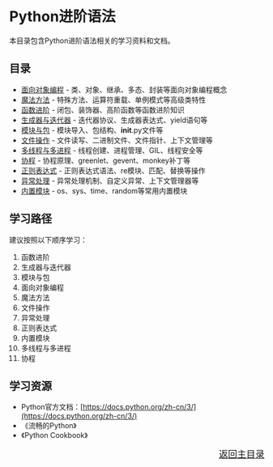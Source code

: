 # Python进阶语法

本目录包含Python进阶语法相关的学习资料和文档。

## 目录

- [面向对象编程](面向对象编程.md) - 类、对象、继承、多态、封装等面向对象编程概念
- [魔法方法](魔法方法.md) - 特殊方法、运算符重载、单例模式等高级类特性
- [函数进阶](函数进阶.md) - 闭包、装饰器、高阶函数等函数进阶知识
- [生成器与迭代器](生成器与迭代器.md) - 迭代器协议、生成器表达式、yield语句等
- [模块与包](模块与包.md) - 模块导入、包结构、__init__.py文件等
- [文件操作](文件操作.md) - 文件读写、二进制文件、文件指针、上下文管理等
- [多线程与多进程](多线程与多进程.md) - 线程创建、进程管理、GIL、线程安全等
- [协程](协程.md) - 协程原理、greenlet、gevent、monkey补丁等
- [正则表达式](正则表达式.md) - 正则表达式语法、re模块、匹配、替换等操作
- [异常处理](异常处理.md) - 异常处理机制、自定义异常、上下文管理器等
- [内置模块](内置模块.md) - os、sys、time、random等常用内置模块

## 学习路径

建议按照以下顺序学习：

1. 函数进阶
2. 生成器与迭代器
3. 模块与包
4. 面向对象编程
5. 魔法方法
6. 文件操作
7. 异常处理
8. 正则表达式
9. 内置模块
10. 多线程与多进程
11. 协程

## 学习资源

- Python官方文档：[https://docs.python.org/zh-cn/3/](https://docs.python.org/zh-cn/3/)
- 《流畅的Python》
- 《Python Cookbook》

<div align="right"><font size="4"><a href="../README.md">返回主目录</a></font></div> 